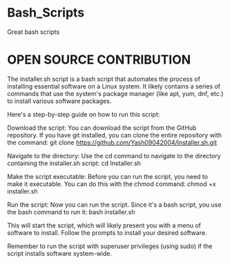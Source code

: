 # Bash_Scripts
Great bash scripts
# OPEN SOURCE CONTRIBUTION

The installer.sh script is a bash script that automates the process of installing essential software on a Linux system. It likely contains a series of commands that use the system's package manager (like apt, yum, dnf, etc.) to install various software packages.

Here's a step-by-step guide on how to run this script:

Download the script: You can download the script from the GitHub repository. If you have git installed, you can clone the entire repository with the command:
git clone https://github.com/Yash09042004/Installer.sh.git

Navigate to the directory: Use the cd command to navigate to the directory containing the installer.sh script:
cd Installer.sh

Make the script executable: Before you can run the script, you need to make it executable. You can do this with the chmod command:
chmod +x installer.sh

Run the script: Now you can run the script. Since it's a bash script, you use the bash command to run it:
bash installer.sh

This will start the script, which will likely present you with a menu of software to install. Follow the prompts to install your desired software.

Remember to run the script with superuser privileges (using sudo) if the script installs software system-wide.
